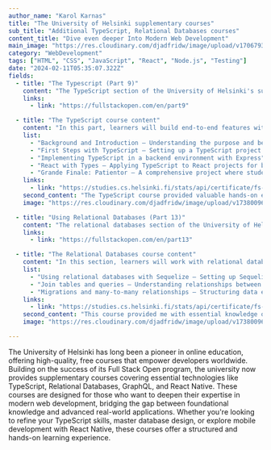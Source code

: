 ```yaml
---
author_name: "Karol Karnas"
title: "The University of Helsinki supplementary courses"
sub_title: "Additional TypeScript, Relational Databases courses"
content_title: "Dive even deeper Into Modern Web Development"
main_image: "https://res.cloudinary.com/djadfridw/image/upload/v1706793659/viaex6ouox8wy6lr3tlp.png"
category: "WebDevelopment"
tags: ["HTML", "CSS", "JavaScript", "React", "Node.js", "Testing"]
date: "2024-02-11T05:35:07.322Z"
fields:
  - title: "The Typescript (Part 9)"
    content: "The TypeScript section of the University of Helsinki's supplementary courses provides a deep dive into one of the most widely used typed languages in modern web development. TypeScript, an open-source superset of JavaScript developed by Microsoft, enhances JavaScript by introducing static types, improving code maintainability, and reducing runtime errors."
    links:
      - link: "https://fullstackopen.com/en/part9"

  - title: "The TypeScript course content"
    content: "In this part, learners will build end-to-end features within an existing ecosystem, working with a predefined codebase and linters while writing TypeScript. The course aims to provide hands-on experience in configuring and developing TypeScript-based projects, preparing students for real-world applications."
    list:
      - "Background and Introduction – Understanding the purpose and benefits of TypeScript"
      - "First Steps with TypeScript – Setting up a TypeScript project and learning fundamental concepts"
      - "Implementing TypeScript in a backend environment with Express"
      - "React with Types – Applying TypeScript to React projects for better component safety and reusability"
      - "Grande Finale: Patientor – A comprehensive project where students build a healthcare application using TypeScript"
    links:
      - link: "https://studies.cs.helsinki.fi/stats/api/certificate/fs-typescript/en/d489ffc94f01de2232ad94e396d14481"
    second_content: "The TypeScript course provided valuable hands-on experience with integrating TypeScript into real-world applications. From setting up a project to typing an Express backend and React components, the course offered practical insights that I now use daily in my job. The structured approach and real-world examples, especially the Patientor project, helped solidify my understanding of TypeScript’s best practices. Learning how to enforce type safety, configure linters, and use libraries like Zod for validation has significantly improved my workflow and code quality."
    image: "https://res.cloudinary.com/djadfridw/image/upload/v1738009614/yrm7oz2ajbi6uixb2lzq.png"

  - title: "Using Relational Databases (Part 13)"
    content: "The relational databases section of the University of Helsinki's supplementary courses provides an in-depth look at SQL-based databases in modern web development. While previous sections focused on NoSQL databases like MongoDB, this part explores relational databases, their resurgence, and how they have adapted to modern scalability challenges. PostgreSQL, the leading open-source relational database, is the primary focus."
    links:
      - link: "https://fullstackopen.com/en/part13"

  - title: "The Relational Databases course content"
    content: "In this section, learners will work with relational databases in Node.js applications, focusing on PostgreSQL. The course covers essential database concepts, from setting up Sequelize as an ORM to handling migrations and complex queries."
    list:
      - "Using relational databases with Sequelize – Setting up Sequelize and interacting with PostgreSQL"
      - "Join tables and queries – Understanding relationships between tables and writing optimized queries"
      - "Migrations and many-to-many relationships – Structuring data efficiently and managing schema changes"
    links:
      - link: "https://studies.cs.helsinki.fi/stats/api/certificate/fs-psql/en/24952a322a50f0ac0c226cccee85ee2e"
    second_content: "This course provided me with essential knowledge of relational databases, which I apply in my daily work. Understanding how to design efficient database schemas, write optimized SQL queries, and manage migrations has significantly improved the way I work with backend applications. The focus on PostgreSQL and Sequelize has been particularly valuable, helping me build scalable and maintainable data-driven applications."
    image: "https://res.cloudinary.com/djadfridw/image/upload/v1738009614/xycrzunzceebuzkfjyq6.png"

---
```


The University of Helsinki has long been a pioneer in online education, offering high-quality, free courses that empower developers worldwide. Building on the success of its Full Stack Open program, the university now provides supplementary courses covering essential technologies like TypeScript, Relational Databases, GraphQL, and React Native. These courses are designed for those who want to deepen their expertise in modern web development, bridging the gap between foundational knowledge and advanced real-world applications. Whether you're looking to refine your TypeScript skills, master database design, or explore mobile development with React Native, these courses offer a structured and hands-on learning experience.
